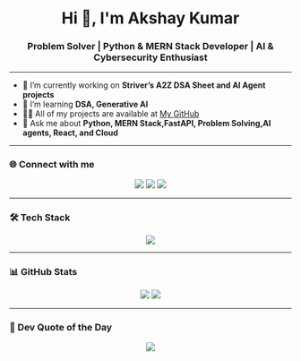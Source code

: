 <h1 align="center">Hi 👋, I'm Akshay Kumar</h1>
<h3 align="center">Problem Solver | Python & MERN Stack Developer | AI & Cybersecurity Enthusiast</h3>

---

- 🔭 I’m currently working on **Striver’s A2Z DSA Sheet and AI Agent projects**
- 🌱 I’m learning **DSA, Generative AI**
- 👨‍💻 All of my projects are available at [My GitHub](https://github.com/n200534)
- 💬 Ask me about **Python, MERN Stack,FastAPI, Problem Solving,AI agents, React, and Cloud**


---

### 🌐 Connect with me
<p align="center">
  <a href="https://www.linkedin.com/in/amavarapu-akshay-kumar/" target="_blank"><img src="https://img.shields.io/badge/LinkedIn-blue?style=for-the-badge&logo=linkedin" /></a>
  <a href="mailto:amavarapuakshaykumar@gmail.com" target="_blank"><img src="https://img.shields.io/badge/Gmail-D14836?style=for-the-badge&logo=gmail&logoColor=white" /></a>
  <a href="https://github.com/n200534" target="_blank"><img src="https://img.shields.io/badge/GitHub-100000?style=for-the-badge&logo=github&logoColor=white" /></a>
</p>

---

### 🛠️ Tech Stack
<p align="center">
  <img src="https://skillicons.dev/icons?i=python,fastapi,react,nextjs,html,css,javascript,tailwind,docker,git,github,vscode,linux" />
</p>

---

### 📊 GitHub Stats
<p align="center">
  <img src="https://github-readme-stats.vercel.app/api?username=n200534&show_icons=true&theme=radical" />
  <img src="https://github-readme-streak-stats.herokuapp.com/?user=n200534&theme=radical" />
</p>

---

### 💬 Dev Quote of the Day
<p align="center">
  <img src="https://quotes-github-readme.vercel.app/api?type=horizontal&theme=radical" />
</p>
